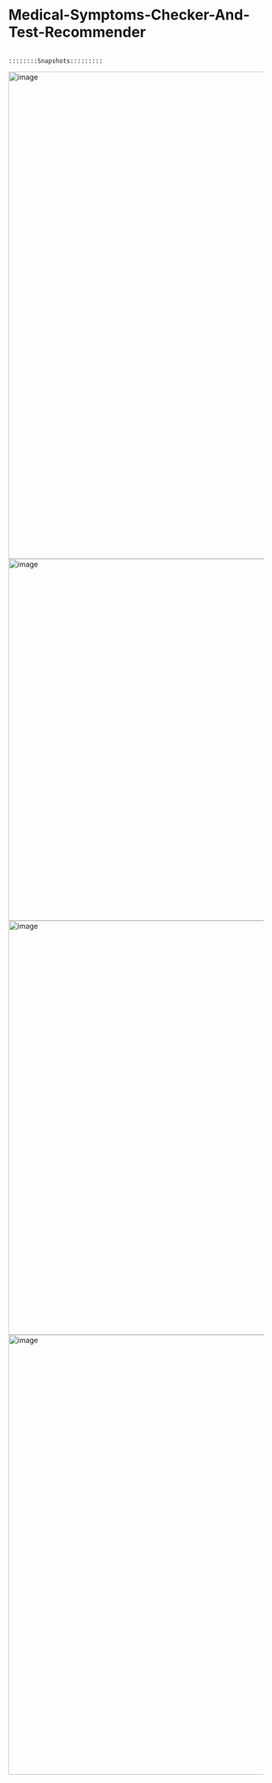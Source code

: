 # Medical-Symptoms-Checker-And-Test-Recommender


                                                   ::::::::Snapshots:::::::::
  <img width="960" alt="image" src="https://user-images.githubusercontent.com/101180030/176913987-022ae8d8-7994-4378-a533-29112c16ba65.png">
  <img width="713" alt="image" src="https://user-images.githubusercontent.com/101180030/176914235-702e9301-a773-4427-893d-d4156663f305.png">
  <img width="816" alt="image" src="https://user-images.githubusercontent.com/101180030/176914310-9d06ac8a-b778-4acc-b8fb-7426516fe38a.png">
  <img width="867" alt="image" src="https://user-images.githubusercontent.com/101180030/176914457-fcbe354a-eacc-46d0-ba56-b66668e56b74.png">


      
